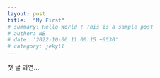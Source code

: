 ```yaml
---
layout: post
title:  "My First"
# summary: Hello World ! This is a sample post
# author: NB
# date: '2022-10-06 11:00:15 +0530'
# category: jekyll
---
```


첫 글 과연...
